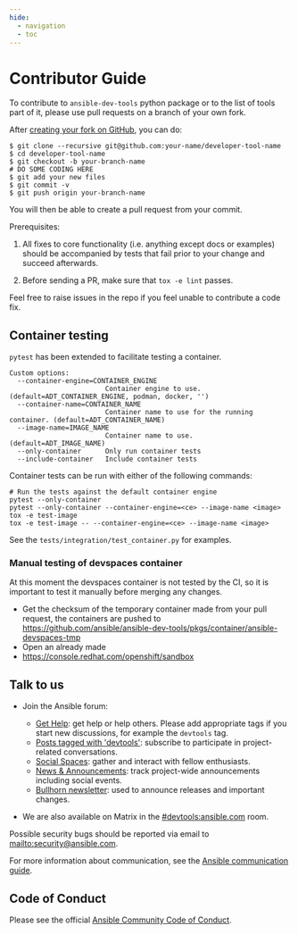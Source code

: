 ```yaml
---
hide:
  - navigation
  - toc
---
```


# Contributor Guide

To contribute to `ansible-dev-tools` python package or to the list of tools part of it, please use pull requests on a branch of your own fork.

After [creating your fork on GitHub], you can do:

```shell-session
$ git clone --recursive git@github.com:your-name/developer-tool-name
$ cd developer-tool-name
$ git checkout -b your-branch-name
# DO SOME CODING HERE
$ git add your new files
$ git commit -v
$ git push origin your-branch-name
```

You will then be able to create a pull request from your commit.

Prerequisites:

1. All fixes to core functionality (i.e. anything except docs or examples) should
   be accompanied by tests that fail prior to your change and succeed afterwards.

2. Before sending a PR, make sure that `tox -e lint` passes.

Feel free to raise issues in the repo if you feel unable to contribute a code
fix.

## Container testing

`pytest` has been extended to facilitate testing a container.

```shell
Custom options:
  --container-engine=CONTAINER_ENGINE
                        Container engine to use. (default=ADT_CONTAINER_ENGINE, podman, docker, '')
  --container-name=CONTAINER_NAME
                        Container name to use for the running container. (default=ADT_CONTAINER_NAME)
  --image-name=IMAGE_NAME
                        Container name to use. (default=ADT_IMAGE_NAME)
  --only-container      Only run container tests
  --include-container   Include container tests
```

Container tests can be run with either of the following commands:

```shell
# Run the tests against the default container engine
pytest --only-container
pytest --only-container --container-engine=<ce> --image-name <image>
tox -e test-image
tox -e test-image -- --container-engine=<ce> --image-name <image>
```

See the `tests/integration/test_container.py` for examples.

### Manual testing of devspaces container

At this moment the devspaces container is not tested by the CI, so it is important to test it manually before merging any changes.

- Get the checksum of the temporary container made from your pull request, the containers are pushed to https://github.com/ansible/ansible-dev-tools/pkgs/container/ansible-devspaces-tmp
- Open an already made
- https://console.redhat.com/openshift/sandbox

## Talk to us

- Join the Ansible forum:

  - [Get Help](https://forum.ansible.com/c/help/6): get help or help others. Please add appropriate tags if you start new discussions, for example the `devtools` tag.
  - [Posts tagged with 'devtools'](https://forum.ansible.com/tag/devtools): subscribe to participate in project-related conversations.
  - [Social Spaces](https://forum.ansible.com/c/chat/4): gather and interact with fellow enthusiasts.
  - [News & Announcements](https://forum.ansible.com/c/news/5): track project-wide announcements including social events.
  - [Bullhorn newsletter](https://docs.ansible.com/ansible/devel/community/communication.html#the-bullhorn): used to announce releases and important changes.

- We are also available on Matrix in the [#devtools:ansible.com](https://matrix.to/#/#devtools:ansible.com) room.

Possible security bugs should be reported via email to
<mailto:security@ansible.com>.

For more information about communication, see the [Ansible communication guide](https://docs.ansible.com/ansible/devel/community/communication.html).

## Code of Conduct

Please see the official [Ansible Community Code of Conduct].

[Ansible Community Code of Conduct]: https://docs.ansible.com/ansible/latest/community/code_of_conduct.html
[creating your fork on github]: https://docs.github.com/en/get-started/quickstart/contributing-to-projects
